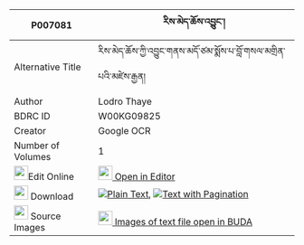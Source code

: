 |P007081|རིས་མེད་ཆོས་འབྱུང་། 
| --- | --- 
|Alternative Title |རིས་མེད་ཆོས་ཀྱི་འབྱུང་གནས་མདོ་ཙམ་སྨོས་པ་བློ་གསལ་མགྲིན་པའི་མཛེས་རྒྱན།
|Author| Lodro Thaye
|BDRC ID | W00KG09825
|Creator | Google OCR
|Number of Volumes| 1
|<img width="25" src="https://img.icons8.com/color/25/000000/edit-property.png">Edit Online| [<img width="25" src="https://avatars.githubusercontent.com/u/45091458?s=200&v=4"> Open in Editor](http://editor.openpecha.org/P007081)
|<img width="25" src="https://img.icons8.com/fluent/48/000000/download-2.png"/>  Download | [![](https://img.icons8.com/color/20/000000/txt.png)Plain Text](https://github.com/Openpecha/P007081/releases/download/v1/ri_me_chojung_plain_P007081.zip), [![](https://img.icons8.com/color/20/000000/txt.png)Text with Pagination](https://github.com/Openpecha/P007081/releases/download/v1/ri_me_chojung_pages_P007081.zip)
|<img width="25" src="https://img.icons8.com/plasticine/100/000000/pictures-folder.png"/>  Source Images | [<img width="25" src="https://library.bdrc.io/icons/BUDA-small.svg"> Images of text file open in BUDA](https://library.bdrc.io/show/bdr:W00KG09825)
